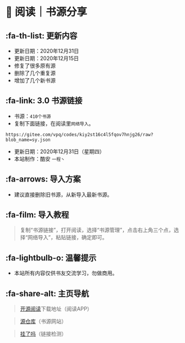 # 📖 阅读｜书源分享

##  :fa-th-list: 更新内容

- 更新日期：2020年12月31日
- 更新日期：2020年12月15日
- 修复了很多原有源
- 删除了几个重复源
- 增加了几个新书源

##  :fa-link: 3.0 书源链接

- 书源：`410个书源`
- 复制下面链接，在阅读里`网络导入`。

```
https://gitee.com/vpq/codes/kiy2st16c4l5fqov7hnjg26/raw?blob_name=sy.json
```

- 更新日期：2020年12月31日（星期四）
- 本站制作：酷安 `一程丶`

##  :fa-arrows: 导入方案

- 建议直接删除旧书源，从新导入最新书源。


##  :fa-film: 导入教程

> 复制“书源链接”，打开阅读，选择“书源管理”，点击右上角三个点，选择“网络导入”，粘贴链接，确定即可。


##  :fa-lightbulb-o: 温馨提示

- 本站所有内容仅供书友交流学习，勿做商用。


##   :fa-share-alt: 主页导航

> [开源阅读](https://github.com/gedoor/legado/releases/)下载地址（阅读APP）

> [源仓库](http://yck.mumuceo.com/)（书源网站）

> [挂了吗](https://gualemang.com/)（链接检测）